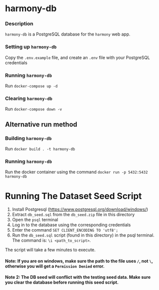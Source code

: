 # harmony-db

### Description

`harmony-db` is a PostgreSQL database for the `harmony` web app.

### Setting up `harmony-db`

Copy the `.env.example` file, and create an `.env` file
with your PostgreSQL credentials

### Running `harmony-db`

Run `docker-compose up -d`

### Clearing `harmony-db`

Run `docker-compose down -v`

## Alternative run method

### Building `harmony-db`

Run `docker build . -t harmony-db`

### Running `harmony-db`

Run the docker container using the command `docker run -p 5432:5432 harmony-db`

# Running The Dataset Seed Script

1. Install Postgresql (https://www.postgresql.org/download/windows/)
1. Extract `db_seed.sql` from the `db_seed.zip` file in this directory
1. Open the `psql` terminal
1. Log in to the database using the corresponding credentials
1. Enter the command `SET CLIENT_ENCODING TO 'utf8';`
1. Run the `db_seed.sql` script (found in this directory) in the psql terminal. The command is: `\i <path_to_script>`.

The script will take a few minutes to execute.

#### Note: If you are on windows, make sure the path to the file uses `/`, not `\`, otherwise you will get a `Permission Denied` error.

#### Note 2: The DB seed will conflict with the testing seed data. Make sure you clear the database before running this seed script.
